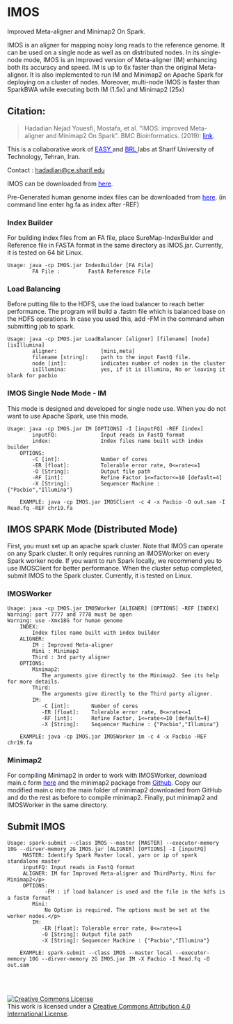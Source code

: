 # IMOS
Improved Meta-aligner and Minimap2 On Spark.

IMOS is an aligner for mapping noisy long reads to the reference genome. It can be used on a single node as well as on distributed nodes. In its single-node mode, IMOS is an Improved version of Meta-aligner (IM) enhancing both its accuracy and speed. IM is up to 6x faster than the original Meta-aligner. It is also implemented to run IM and Minimap2 on Apache Spark for deploying on a cluster of nodes. Moreover, multi-node IMOS is faster than SparkBWA while executing both IM (1.5x) and Minimap2 (25x)

## Citation:
> Hadadian Nejad Youesfi, Mostafa, et al. "IMOS: improved Meta-aligner and Minimap2 On Spark". BMC Bioinformatics. (2019): <span style="color: #0000ff;"><a style="color: #0000ff;" href="https://doi.org/10.1186/s12859-018-2592-5" target="_blank">link</a></span>.

This is a collaborative work of <a style="color: #0000ff;" href="http://easy.ce.sharif.edu" target="_blank">EASY </a>and <a style="color: #0000ff;" href="http://brl.ce.sharif.edu" target="_blank">BRL </a>labs at Sharif University of Technology, Tehran, Iran.

Contact : [hadadian@ce.sharif.edu](mailto:hadadian@ce.sharif.edu)

IMOS can be downloaded from <span style="color: #0000ff;"><a style="color: #0000ff;" href="http://ce.sharif.edu/~hadadian/IMOS.html" target="_blank">here</a></span>.

Pre-Generated human genome index files can be downloaded from <span style="color: #0000ff;"><a style="color: #0000ff;" href="http://ce.sharif.edu/~hadadian/hgindex.html" target="_blank">here</a></span>. (in command line enter hg.fa as index after -REF)

### Index Builder
For building index files from an FA file, place SureMap-IndexBuilder and Reference file in FASTA format in the same directory as IMOS.jar. Currently, it is tested on 64 bit Linux.
```
Usage: java -cp IMOS.jar IndexBuilder [FA File]
        FA File :         FastA Reference File
```
### Load Balancing
Before putting file to the HDFS, use the load balancer to reach better performance. The program will build a .fastm file which is balanced base on the HDFS operations. In case you used this, add -FM in the command when submitting job to spark.
```
Usage: java -cp IMOS.jar LoadBalancer [aligner] [filename] [node] [isIllumina]
        aligner:              [mini,meta]
        filename [string]:    path to the input FastQ file.
        node [int]:           indicates number of nodes in the cluster
        isIllumina:           yes, if it is illumina, No or leaving it blank for pacbio
```

### IMOS Single Node Mode - IM
This mode is designed and developed for single node use. When you do not want to use Apache Spark, use this mode.
```
Usage: java -cp IMOS.jar IM [OPTIONS] -I [inputFQ] -REF [index]
        inputFQ:              Input reads in FastQ format
        index:                Index files name built with index builder
    OPTIONS:
        -C [int]:             Number of cores
        -ER [float]:          Tolerable error rate, 0<=rate<=1
        -O [String]:          Output file path
        -RF [int]:            Refine Factor 1<=factor<=10 [default=4]
        -X [String]:          Sequencer Machine : {"Pacbio","Illumina"}
        
    EXAMPLE: java -cp IMOS.jar IMOSClient -c 4 -x Pacbio -O out.sam -I Read.fq -REF chr19.fa
```
## IMOS SPARK Mode (Distributed Mode)
First, you must set up an apache spark cluster. Note that IMOS can operate on any Spark cluster. It only requires running an IMOSWorker on every Spark worker node.
If you want to run Spark locally, we recommend you to use IMOSClient for better performance.
When the cluster setup completed, submit IMOS to the Spark cluster.
Currently, it is tested on Linux.

### IMOSWorker
```
Usage: java -cp IMOS.jar IMOSWorker [ALIGNER] [OPTIONS] -REF [INDEX]
Warning: port 7777 and 7778 must be open
Warning: use -Xmx18G for human genome
    INDEX:
        Index files name built with index builder
    ALIGNER:
        IM : Improved Meta-aligner
        Mini : Minimap2
        Third : 3rd party aligner
    OPTIONS:
        Minimap2:
           The arguments give directly to the Minimap2. See its help for more details.
        Third:
           The arguments give directly to the Third party aligner.
        IM:
           -C [int]:       Number of cores
           -ER [float]:    Tolerable error rate, 0<=rate<=1
           -RF [int]:      Refine Factor, 1<=rate<=10 [default=4]
           -X [String]:    Sequencer Machine : {"Pacbio","Illumina"}
    
    EXAMPLE: java -cp IMOS.jar IMOSWorker im -c 4 -x Pacbio -REF chr19.fa
```
### Minimap2
For compiling Minimap2 in order to work with IMOSWorker, download main.c form <span style="color: #0000ff;"><a style="color: #0000ff;" href="http://ce.sharif.edu/~hadadian/IMOS.html" target="_blank">here</a></span> and the minimap2 package from <span style="color: #0000ff;"><a style="color: #0000ff;" href="https://github.com/lh3/minimap2" target="_blank">Github</a></span>. Copy our modified main.c into the main folder of minimap2 downloaded from GitHub and do the rest as before to compile minimap2. Finally, put minimap2 and IMOSWorker in the same directory.

## Submit IMOS
```
Usage: spark-submit --class IMOS --master [MASTER] --executor-memory 10G --dirver-memory 2G IMOS.jar [ALIGNER] [OPTIONS] -I [inputFQ]
     MASTER: Identify Spark Master local, yarn or ip of spark standalone master
     inputFQ: Input reads in FastQ format
     ALIGNER: IM for Improved Meta-aligner and ThirdParty, Mini for Minimap2</p>
     OPTIONS:
            -FM : if load balancer is used and the file in the hdfs is a fastm format
        Mini:
            No Option is required. The options must be set at the worker nodes.</p>
        IM:
           -ER [float]: Tolerable error rate, 0<=rate<=1
           -O [String]: Output file path
           -X [String]: Sequencer Machine : {"Pacbio","Illumina"}
    
    EXAMPLE: spark-submit --class IMOS --master local --executor-memory 10G --dirver-memory 2G IMOS.jar IM -X Pacbio -I Read.fq -O out.sam
```
<br/>
<br/>

<a rel="license" href="http://creativecommons.org/licenses/by/4.0/"><img alt="Creative Commons License" style="border-width:0" src="https://i.creativecommons.org/l/by/4.0/88x31.png" /></a><br />This work is licensed under a <a rel="license" href="http://creativecommons.org/licenses/by/4.0/">Creative Commons Attribution 4.0 International License</a>.

